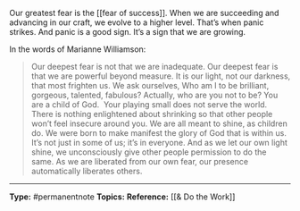 Our greatest fear is the [[fear of success]]. When we are succeeding and advancing in our craft, we evolve to a higher level. That’s when panic strikes. And panic is a good sign. It’s a sign that we are growing. 

In the words of Marianne Williamson:

> Our deepest fear is not that we are inadequate. Our deepest fear is that we are powerful beyond measure. It is our light, not our darkness, that most frighten us. We ask ourselves, Who am I to be brilliant, gorgeous, talented, fabulous? Actually, who are you not to be? You are a child of God.  Your playing small does not serve the world. There is nothing enlightened about shrinking so that other people won’t feel insecure around you. We are all meant to shine, as children do. We were born to make manifest the glory of God that is within us. It’s not just in some of us; it’s in everyone. And as we let our own light shine, we unconsciously give other people permission to do the same. As we are liberated from our own fear, our presence automatically liberates others.



----
**Type:** #permanentnote 
**Topics:**
**Reference:** [[& Do the Work]]

